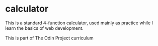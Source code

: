 # calculator

This is a standard 4-function calculator, used mainly as practice while I learn the basics of web development.

This is part of The Odin Project curriculum
